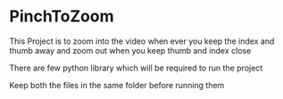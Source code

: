 # PinchToZoom
This Project is to zoom into the video when ever you keep the index and thumb away 
and zoom out when you keep thumb and index close

There are few python library which will be required to run the project 

Keep both the files in the same folder before running them 
